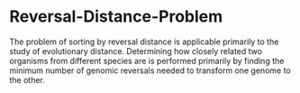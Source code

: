 # Reversal-Distance-Problem
The problem of sorting by reversal distance is applicable primarily to the study of evolutionary distance. Determining how closely related two organisms from different species are is performed primarily by finding the minimum number of genomic reversals needed to transform one genome to the other.
